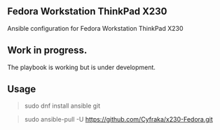 ## Fedora Workstation ThinkPad X230
Ansible configuration for Fedora Workstation ThinkPad X230 

## Work in progress.
The playbook is working but is under development.

## Usage
> sudo dnf install ansible git 

> sudo ansible-pull -U https://github.com/Cyfraka/x230-Fedora.git
